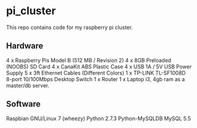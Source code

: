 pi_cluster
==========
This repo contains code for my raspberry pi cluster.

Hardware
---------
4 x Raspberry Pis Model B (512 MB / Revision 2)
4 x 8GB Preloaded (NOOBS) SD Card
4 x CanaKit ABS Plastic Case
4 x USB 1A / 5V USB Power Supply
5 x 3ft Ethernet Cables (Different Colors)
1 x TP-LINK TL-SF1008D 8-port 10/100Mbps Desktop Switch
1 x Router
1 x Laptop i3, 4gb ram as a master/db server.

Software
--------
Raspbian GNU/Linux 7 (wheezy)
Python 2.7.3
Python-MySQLDB
MySQL 5.5
